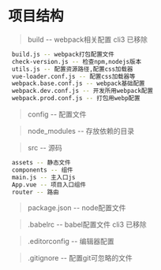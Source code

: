 # 项目结构

>build -- webpack相关配置 cli3 已移除
```bash
 build.js -- webpack打包配置文件
 check-version.js -- 检查npm,nodejs版本
 utils.js -- 配置资源路径,配置css加载器
 vue-loader.conf.js -- 配置css加载器等
 webpack.base.conf.js -- webpack基础配置
 webpack.dev.conf.js -- 开发所用webpack配置
 webpack.prod.conf.js -- 打包用webp配置
```

>config -- 配置文件

>node_modules -- 存放依赖的目录

>src -- 源码
```bash
 assets -- 静态文件
 components -- 组件
 main.js -- 主入口js
 App.vue -- 项目入口组件
 router -- 路由
```

>package.json -- node配置文件

>.babelrc -- babel配置文件 cli3 已移除

>.editorconfig -- 编辑器配置

>.gitignore -- 配置git可忽略的文件
